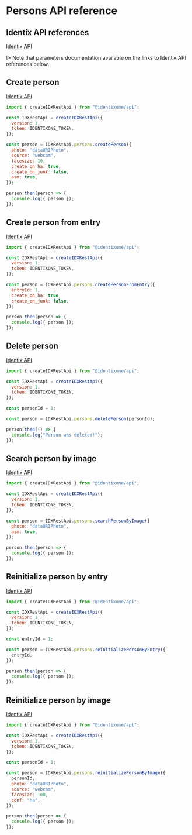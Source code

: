 # Persons API reference

## Identix API references

[Identix API](https://kb.identix.one/#/persons)

!> Note that parameters documentation available on the links to Identix API references below.

## Create person

[Identix API](https://kb.identix.one/#/persons?id=person-creation-with-an-image)

```js
import { createIDXRestApi } from "@identixone/api";

const IDXRestApi = createIDXRestApi({
  version: 1,
  token: IDENTIXONE_TOKEN,
});

const person = IDXRestApi.persons.createPerson({
  photo: "dataURIPhoto",
  source: "webcam",
  facesize: 10,
  create_on_ha: true,
  create_on_junk: false,
  asm: true,
});

person.then(person => {
  console.log({ person });
});
```

## Create person from entry

[Identix API](https://kb.identix.one/#/persons?id=creating-a-persona-from-a-nm-junk-ha-entry)

```js
import { createIDXRestApi } from "@identixone/api";

const IDXRestApi = createIDXRestApi({
  version: 1,
  token: IDENTIXONE_TOKEN,
});

const person = IDXRestApi.persons.createPersonFromEntry({
  entryId: 1,
  create_on_ha: true,
  create_on_junk: false,
});

person.then(person => {
  console.log({ person });
});
```

## Delete person

[Identix API](https://kb.identix.one/#/persons?id=person-removal-from-the-database)

```js
import { createIDXRestApi } from "@identixone/api";

const IDXRestApi = createIDXRestApi({
  version: 1,
  token: IDENTIXONE_TOKEN,
});

const personId = 1;

const person = IDXRestApi.persons.deletePerson(personId);

person.then(() => {
  console.log("Person was deleted!");
});
```

## Search person by image

[Identix API](https://kb.identix.one/#/persons?id=person-search-by-image)

```js
import { createIDXRestApi } from "@identixone/api";

const IDXRestApi = createIDXRestApi({
  version: 1,
  token: IDENTIXONE_TOKEN,
});

const person = IDXRestApi.persons.searchPersonByImage({
  photo: "dataURIPhoto",
  asm: true,
});

person.then(person => {
  console.log({ person });
});
```

## Reinitialize person by entry

[Identix API](https://kb.identix.one/#/persons?id=re-initialization-from-a-entry)

```js
import { createIDXRestApi } from "@identixone/api";

const IDXRestApi = createIDXRestApi({
  version: 1,
  token: IDENTIXONE_TOKEN,
});

const entryId = 1;

const person = IDXRestApi.persons.reinitializePersonByEntry({
  entryId,
});

person.then(person => {
  console.log({ person });
});
```

## Reinitialize person by image

[Identix API](https://kb.identix.one/#/persons?id=re-initialization-by-image)

```js
import { createIDXRestApi } from "@identixone/api";

const IDXRestApi = createIDXRestApi({
  version: 1,
  token: IDENTIXONE_TOKEN,
});

const personId = 1;

const person = IDXRestApi.persons.reinitializePersonByImage({
  personId,
  photo: "dataURIPhoto",
  source: "webcam",
  facesize: 100,
  conf: "ha",
});

person.then(person => {
  console.log({ person });
});
```
